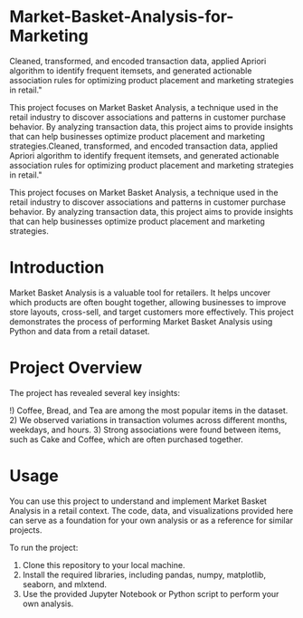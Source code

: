 # Market-Basket-Analysis-for-Marketing
Cleaned, transformed, and encoded transaction data, applied Apriori algorithm to identify frequent itemsets, and generated actionable association rules for optimizing product placement and marketing strategies in retail."

This project focuses on Market Basket Analysis, a technique used in the retail industry to discover associations and patterns in customer purchase behavior. By analyzing transaction data, this project aims to provide insights that can help businesses optimize product placement and marketing strategies.Cleaned, transformed, and encoded transaction data, applied Apriori algorithm to identify frequent itemsets, and generated actionable association rules for optimizing product placement and marketing strategies in retail."

This project focuses on Market Basket Analysis, a technique used in the retail industry to discover associations and patterns in customer purchase behavior. By analyzing transaction data, this project aims to provide insights that can help businesses optimize product placement and marketing strategies.

# Introduction
Market Basket Analysis is a valuable tool for retailers. It helps uncover which products are often bought together, allowing businesses to improve store layouts, cross-sell, and target customers more effectively. This project demonstrates the process of performing Market Basket Analysis using Python and data from a retail dataset.

# Project Overview
The project has revealed several key insights:

!) Coffee, Bread, and Tea are among the most popular items in the dataset.
2) We observed variations in transaction volumes across different months, weekdays, and hours.
3) Strong associations were found between items, such as Cake and Coffee, which are often purchased together.

# Usage
You can use this project to understand and implement Market Basket Analysis in a retail context. The code, data, and visualizations provided here can serve as a foundation for your own analysis or as a reference for similar projects.

To run the project:

1) Clone this repository to your local machine.
2) Install the required libraries, including pandas, numpy, matplotlib, seaborn, and mlxtend.
3) Use the provided Jupyter Notebook or Python script to perform your own analysis.
